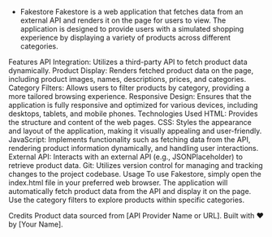 - Fakestore
Fakestore is a web application that fetches data from an external API and renders it on the page for users to view. The application is designed to provide users with a simulated shopping experience by displaying a variety of products across different categories.

Features
API Integration: Utilizes a third-party API to fetch product data dynamically.
Product Display: Renders fetched product data on the page, including product images, names, descriptions, prices, and categories.
Category Filters: Allows users to filter products by category, providing a more tailored browsing experience.
Responsive Design: Ensures that the application is fully responsive and optimized for various devices, including desktops, tablets, and mobile phones.
Technologies Used
HTML: Provides the structure and content of the web pages.
CSS: Styles the appearance and layout of the application, making it visually appealing and user-friendly.
JavaScript: Implements functionality such as fetching data from the API, rendering product information dynamically, and handling user interactions.
External API: Interacts with an external API (e.g., JSONPlaceholder) to retrieve product data.
Git: Utilizes version control for managing and tracking changes to the project codebase.
Usage
To use Fakestore, simply open the index.html file in your preferred web browser. The application will automatically fetch product data from the API and display it on the page. Use the category filters to explore products within specific categories.

Credits
Product data sourced from [API Provider Name or URL].
Built with ❤️ by [Your Name].
